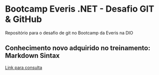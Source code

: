 # Bootcamp Everis .NET - Desafio GIT & GitHub

Repositório para o desafio de git no Bootcamp da Everis na DIO

## Conhecimento novo adquirido no treinamento: Markdown Sintax

[Link para consulta](https://www.markdownguide.org/basic-syntax/)

